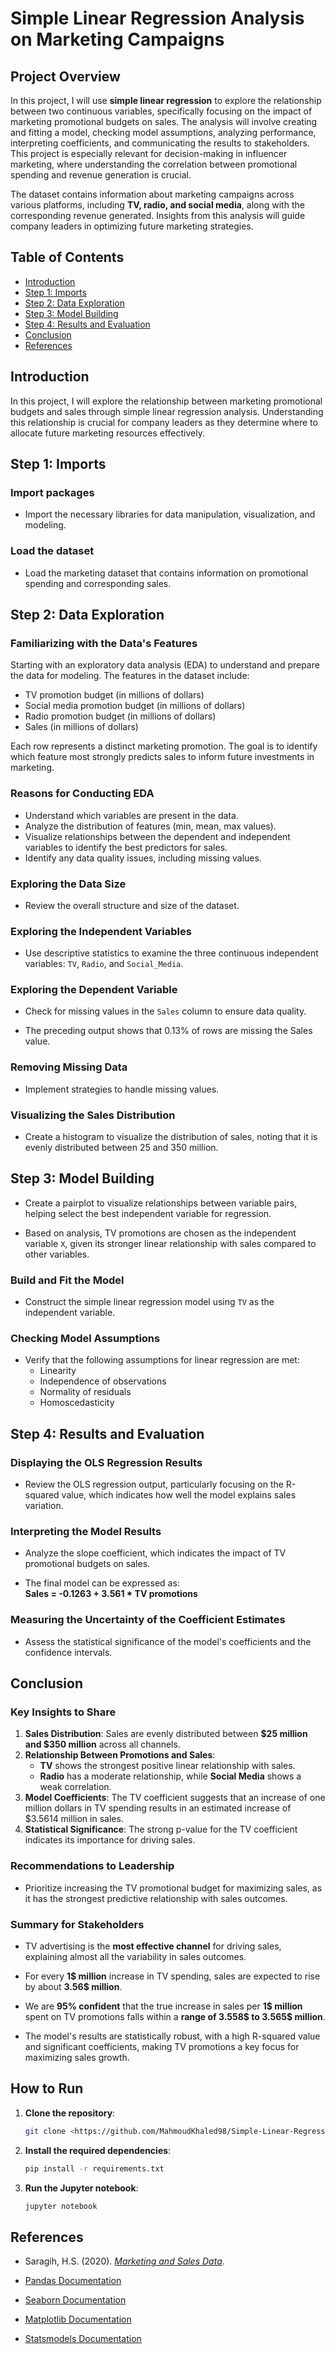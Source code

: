 # Simple Linear Regression Analysis on Marketing Campaigns

## Project Overview

In this project, I will use **simple linear regression** to explore the relationship between two continuous variables, specifically focusing on the impact of marketing promotional budgets on sales. The analysis will involve creating and fitting a model, checking model assumptions, analyzing performance, interpreting coefficients, and communicating the results to stakeholders. This project is especially relevant for decision-making in influencer marketing, where understanding the correlation between promotional spending and revenue generation is crucial.

The dataset contains information about marketing campaigns across various platforms, including **TV, radio, and social media**, along with the corresponding revenue generated. Insights from this analysis will guide company leaders in optimizing future marketing strategies.

## Table of Contents

- [Introduction](#introduction)
- [Step 1: Imports](#step-1-imports)
- [Step 2: Data Exploration](#step-2-data-exploration)
- [Step 3: Model Building](#step-3-model-building)
- [Step 4: Results and Evaluation](#step-4-results-and-evaluation)
- [Conclusion](#conclusion)
- [References](#references)

## Introduction

In this project, I will explore the relationship between marketing promotional budgets and sales through simple linear regression analysis. Understanding this relationship is crucial for company leaders as they determine where to allocate future marketing resources effectively.

## Step 1: Imports

### Import packages
- Import the necessary libraries for data manipulation, visualization, and modeling.

### Load the dataset
- Load the marketing dataset that contains information on promotional spending and corresponding sales.

## Step 2: Data Exploration

### Familiarizing with the Data's Features

Starting with an exploratory data analysis (EDA) to understand and prepare the data for modeling. The features in the dataset include:
- TV promotion budget (in millions of dollars)
- Social media promotion budget (in millions of dollars)
- Radio promotion budget (in millions of dollars)
- Sales (in millions of dollars)

Each row represents a distinct marketing promotion. The goal is to identify which feature most strongly predicts sales to inform future investments in marketing.

### Reasons for Conducting EDA

- Understand which variables are present in the data.
- Analyze the distribution of features (min, mean, max values).
- Visualize relationships between the dependent and independent variables to identify the best predictors for sales.
- Identify any data quality issues, including missing values.

### Exploring the Data Size
- Review the overall structure and size of the dataset.

### Exploring the Independent Variables
- Use descriptive statistics to examine the three continuous independent variables: `TV`, `Radio`, and `Social_Media`.

### Exploring the Dependent Variable
- Check for missing values in the `Sales` column to ensure data quality.

- The preceding output shows that 0.13% of rows are missing the Sales value.

### Removing Missing Data
- Implement strategies to handle missing values.

### Visualizing the Sales Distribution
- Create a histogram to visualize the distribution of sales, noting that it is evenly distributed between 25 and 350 million.

## Step 3: Model Building

- Create a pairplot to visualize relationships between variable pairs, helping select the best independent variable for regression.

- Based on analysis, TV promotions are chosen as the independent variable `X`, given its stronger linear relationship with sales compared to other variables.

### Build and Fit the Model
- Construct the simple linear regression model using `TV` as the independent variable.

### Checking Model Assumptions
- Verify that the following assumptions for linear regression are met:
  - Linearity
  - Independence of observations
  - Normality of residuals
  - Homoscedasticity

## Step 4: Results and Evaluation

### Displaying the OLS Regression Results
- Review the OLS regression output, particularly focusing on the R-squared value, which indicates how well the model explains sales variation.

### Interpreting the Model Results
- Analyze the slope coefficient, which indicates the impact of TV promotional budgets on sales. 

- The final model can be expressed as:  
  **Sales = -0.1263 + 3.561 * TV promotions**

### Measuring the Uncertainty of the Coefficient Estimates
- Assess the statistical significance of the model's coefficients and the confidence intervals.

## Conclusion

### Key Insights to Share

1. **Sales Distribution**: Sales are evenly distributed between **$25 million and $350 million** across all channels.
2. **Relationship Between Promotions and Sales**: 
   - **TV** shows the strongest positive linear relationship with sales.
   - **Radio** has a moderate relationship, while **Social Media** shows a weak correlation.
3. **Model Coefficients**: The TV coefficient suggests that an increase of one million dollars in TV spending results in an estimated increase of $3.5614 million in sales.
4. **Statistical Significance**: The strong p-value for the TV coefficient indicates its importance for driving sales.

### Recommendations to Leadership
- Prioritize increasing the TV promotional budget for maximizing sales, as it has the strongest predictive relationship with sales outcomes.

### Summary for Stakeholders
- TV advertising is the **most effective channel** for driving sales, explaining almost all the variability in sales outcomes.

- For every **1\$ million** increase in TV spending, sales are expected to rise by about **3.56\$ million**.


- We are **95% confident** that the true increase in sales per **1\$ million** spent on TV promotions falls within a **range of  3.558\$ to 3.565\$ million**.

- The model's results are statistically robust, with a high R-squared value and significant coefficients, making TV promotions a key focus for maximizing sales growth.

## How to Run

1. **Clone the repository**:

    ```bash
    git clone <https://github.com/MahmoudKhaled98/Simple-Linear-Regression-Analysis-on-Marketing-Campaigns.git>
    ```

2. **Install the required dependencies**:

    ```bash
    pip install -r requirements.txt
    ```

3. **Run the Jupyter notebook**:

    ```bash
    jupyter notebook
    ```

## References

- Saragih, H.S. (2020). [*Marketing and Sales Data*](https://www.kaggle.com/datasets/harrimansaragih/dummy-advertising-and-sales-data).

- [Pandas Documentation](https://pandas.pydata.org/)
- [Seaborn Documentation](https://seaborn.pydata.org/)
- [Matplotlib Documentation](https://matplotlib.org/stable/contents.html)
- [Statsmodels Documentation](https://www.statsmodels.org/stable/index.html)
